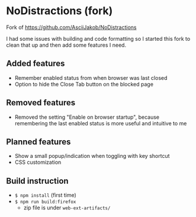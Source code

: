 # NoDistractions (fork)

Fork of https://github.com/AsciiJakob/NoDistractions

I had some issues with building and code formatting so I started this fork to clean that up and then add some features I need.

## Added features

* Remember enabled status from when browser was last closed
* Option to hide the Close Tab button on the blocked page

## Removed features

* Removed the setting "Enable on browser startup", because remembering the last enabled status is more useful and intuitive to me

## Planned features

* Show a small popup/indication when toggling with key shortcut
* CSS customization

## Build instruction

* `$ npm install` (first time)
* `$ npm run build:firefox`
    * zip file is under `web-ext-artifacts/`
